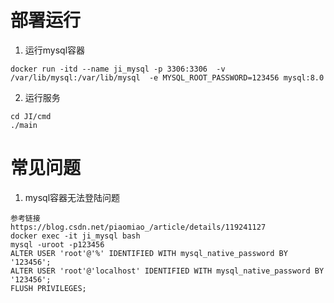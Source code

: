 # 部署运行

1. 运行mysql容器
```
docker run -itd --name ji_mysql -p 3306:3306  -v /var/lib/mysql:/var/lib/mysql  -e MYSQL_ROOT_PASSWORD=123456 mysql:8.0
```
2. 运行服务
```
cd JI/cmd
./main
```

# 常见问题

1. mysql容器无法登陆问题
```
参考链接
https://blog.csdn.net/piaomiao_/article/details/119241127
docker exec -it ji_mysql bash
mysql -uroot -p123456
ALTER USER 'root'@'%' IDENTIFIED WITH mysql_native_password BY '123456';
ALTER USER 'root'@'localhost' IDENTIFIED WITH mysql_native_password BY '123456';
FLUSH PRIVILEGES;
```